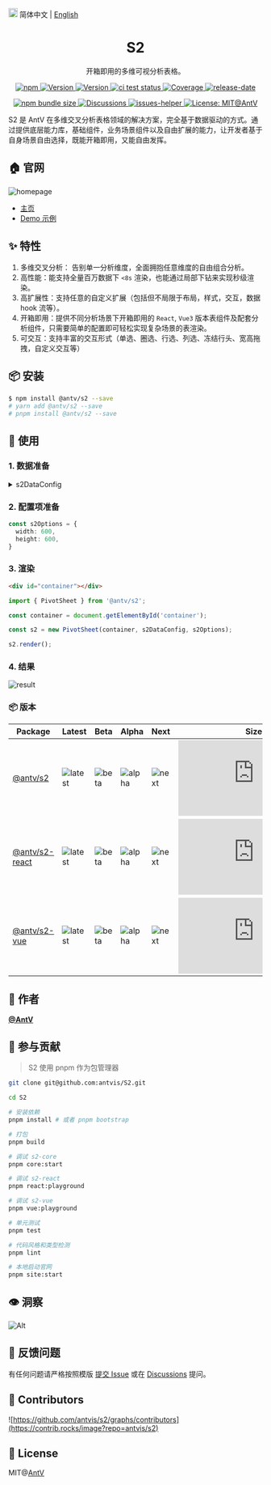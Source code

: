 <img src="https://gw.alipayobjects.com/zos/antfincdn/R8sN%24GNdh6/language.svg" width="18"> 简体中文 | [English](./README.en-US.md)

<h1 align="center">S2</h1>

<div align="center">

开箱即用的多维可视分析表格。

<p>
  <a href="https://www.npmjs.com/package/@antv/s2" title="npm">
    <img src="https://img.shields.io/npm/dm/@antv/s2.svg" alt="npm"/>
  </a>
  <a href="https://www.npmjs.com/package/@antv/s2" target="_blank">
    <img alt="Version" src="https://img.shields.io/npm/v/@antv/s2/latest.svg" alt="version">
  </a>
  <a href="https://www.npmjs.com/package/@antv/s2" target="_blank">
    <img alt="Version" src="https://img.shields.io/npm/v/@antv/s2/next.svg" alt="version">
  </a>
   <a href="https://github.com/antvis/S2/actions/workflows/test.yml" target="_blank">
    <img src="https://github.com/antvis/S2/actions/workflows/test.yml/badge.svg" alt="ci test status"/>
  </a>
  <a href="https://codecov.io/gh/antvis/S2" target="_blank">
    <img src="https://codecov.io/gh/antvis/S2/branch/master/graph/badge.svg" alt="Coverage"/>
  </a>
  <a href="https://github.com/antvis/S2/releases" target="_blank">
    <img src="https://img.shields.io/github/release-date/antvis/S2" alt="release-date"/>
  </a>
</p>

<p>
  <a href="https://www.npmjs.com/package/@antv/s2" target="_blank">
    <img alt="npm bundle size" src="https://img.badgesize.io/https:/unpkg.com/@antv/s2@latest/dist/index.min.js?label=gzip%20size&compression=gzip" alt="bundle size"/>
  </a>
  <a href="https://github.com/antvis/S2/discussions" target="_blank">
    <img src="https://img.shields.io/badge/discussions-on%20github-blue" alt="Discussions"/>
  </a>
  <a href="https://github.com/actions-cool/issues-helper" target="_blank">
    <img src="https://img.shields.io/badge/using-issues--helper-blueviolet" alt="issues-helper"/>
  </a>
  <a href="https://github.com/antvis/S2/blob/master/LICENSE" target="_blank" target="_blank">
    <img alt="License: MIT@AntV" src="https://img.shields.io/badge/License-MIT@AntV-yellow.svg" alt="license"/>
  </a>
</p>

</div>

S2 是 AntV 在多维交叉分析表格领域的解决方案，完全基于数据驱动的方式。通过提供底层能力库，基础组件，业务场景组件以及自由扩展的能力，让开发者基于自身场景自由选择，既能开箱即用，又能自由发挥。

## 🏠 官网

![homepage](https://gw.alipayobjects.com/zos/antfincdn/6R5Koawk9L/huaban%2525202.png)

* [主页](https://s2.antv.antgroup.com/zh)
* [Demo 示例](https://s2.antv.antgroup.com/zh/examples)

## ✨ 特性

1. 多维交叉分析： 告别单一分析维度，全面拥抱任意维度的自由组合分析。
2. 高性能：能支持全量百万数据下 `<8s` 渲染，也能通过局部下钻来实现秒级渲染。
3. 高扩展性：支持任意的自定义扩展（包括但不局限于布局，样式，交互，数据 hook 流等）。
4. 开箱即用：提供不同分析场景下开箱即用的 `React`, `Vue3` 版本表组件及配套分析组件，只需要简单的配置即可轻松实现复杂场景的表渲染。
5. 可交互：支持丰富的交互形式（单选、圈选、行选、列选、冻结行头、宽高拖拽，自定义交互等）

## 📦 安装

```bash
$ npm install @antv/s2 --save
# yarn add @antv/s2 --save
# pnpm install @antv/s2 --save
```

## 🔨 使用

### 1. 数据准备

<details>
  <summary>s2DataConfig</summary>

```ts
const s2DataConfig = {
  fields: {
    rows: ['province', 'city'],
    columns: ['type'],
    values: ['price'],
  },
  data: [
     {
      province: '浙江',
      city: '杭州',
      type: '笔',
      price: '1',
    },
    {
      province: '浙江',
      city: '杭州',
      type: '纸张',
      price: '2',
    },
    {
      province: '浙江',
      city: '舟山',
      type: '笔',
      price: '17',
    },
    {
      province: '浙江',
      city: '舟山',
      type: '纸张',
      price: '0.5',
    },
    {
      province: '吉林',
      city: '长春',
      type: '笔',
      price: '8',
    },
    {
      province: '吉林',
      city: '白山',
      type: '笔',
      price: '9',
    },
    {
      province: '吉林',
      city: '长春',
      type: ' 纸张',
      price: '3',
    },
    {
      province: '吉林',
      city: '白山',
      type: '纸张',
      price: '1',
    },
  ],
};
```

</details>

### 2. 配置项准备

```ts
const s2Options = {
  width: 600,
  height: 600,
}
```

### 3. 渲染

```html
<div id="container"></div>
```

```ts
import { PivotSheet } from '@antv/s2';

const container = document.getElementById('container');

const s2 = new PivotSheet(container, s2DataConfig, s2Options);

s2.render();
```

### 4. 结果

![result](https://gw.alipayobjects.com/zos/antfincdn/vCukbtVNvl/616f7ef1-e626-4225-99f8-dc8f6ca630dd.png)

### 📦 版本

| Package  | Latest   | Beta   | Alpha   | Next | Size   | Download     |
| - | - | - | - | - | - | - |
| [@antv/s2](https://github.com/antvis/S2/tree/master/packages/s2-core)        | ![latest](https://img.shields.io/npm/v/@antv/s2/latest.svg)       | ![beta](https://img.shields.io/npm/v/@antv/s2/beta.svg)       | ![alpha](https://img.shields.io/npm/v/@antv/s2/alpha.svg)   |  ![next](https://img.shields.io/npm/v/@antv/s2/next.svg)  | ![size](https://img.badgesize.io/https:/unpkg.com/@antv/s2@latest/dist/index.min.js?label=gzip%20size&compression=gzip)       | ![download](https://img.shields.io/npm/dm/@antv/s2.svg)       |
| [@antv/s2-react](https://github.com/antvis/S2/tree/master/packages/s2-react) | ![latest](https://img.shields.io/npm/v/@antv/s2-react/latest.svg) | ![beta](https://img.shields.io/npm/v/@antv/s2-react/beta.svg) | ![alpha](https://img.shields.io/npm/v/@antv/s2-react/alpha.svg) |  ![next](https://img.shields.io/npm/v/@antv/s2-react/next.svg)| ![size](https://img.badgesize.io/https:/unpkg.com/@antv/s2-react@latest/dist/index.min.js?label=gzip%20size&compression=gzip) | ![download](https://img.shields.io/npm/dm/@antv/s2-react.svg) |
| [@antv/s2-vue](https://github.com/antvis/S2/tree/master/packages/s2-vue)     | ![latest](https://img.shields.io/npm/v/@antv/s2-vue/latest.svg)   | ![beta](https://img.shields.io/npm/v/@antv/s2-vue/beta.svg)   | ![alpha](https://img.shields.io/npm/v/@antv/s2-vue/alpha.svg)  |  ![next](https://img.shields.io/npm/v/@antv/s2-vue/next.svg) | ![size](https://img.badgesize.io/https:/unpkg.com/@antv/s2-vue@latest/dist/index.min.js?label=gzip%20size&compression=gzip)   | ![download](https://img.shields.io/npm/dm/@antv/s2-vue.svg)   |

## 👤 作者

[**@AntV**](https://github.com/orgs/antvis/people)

## 🤝 参与贡献

> S2 使用 pnpm 作为包管理器

```bash
git clone git@github.com:antvis/S2.git

cd S2

# 安装依赖
pnpm install # 或者 pnpm bootstrap

# 打包
pnpm build

# 调试 s2-core
pnpm core:start

# 调试 s2-react
pnpm react:playground

# 调试 s2-vue
pnpm vue:playground

# 单元测试
pnpm test

# 代码风格和类型检测
pnpm lint

# 本地启动官网
pnpm site:start
```

## 👁️ 洞察

![Alt](https://repobeats.axiom.co/api/embed/ebb7eecb994dc0e3980044aefe43eb81302e3632.svg "Repobeats analytics image")

## 📧 反馈问题

有任何问题请严格按照模版 [提交 Issue](https://github.com/antvis/S2/issues/new/choose) 或在 [Discussions](https://github.com/antvis/S2/discussions) 提问。

## 👬 Contributors

![https://github.com/antvis/s2/graphs/contributors](https://contrib.rocks/image?repo=antvis/s2)

## 📄 License

MIT@[AntV](https://github.com/antvis)